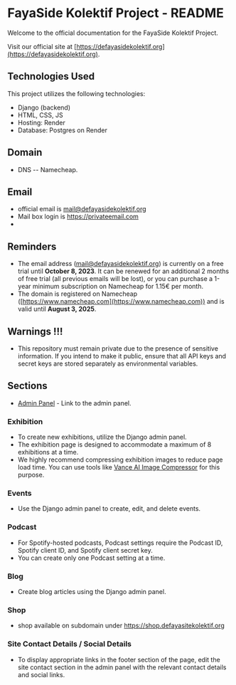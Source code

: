 # FayaSide Kolektif Project - README

Welcome to the official documentation for the FayaSide Kolektif Project.

Visit our official site at [https://defayasidekolektif.org](https://defayasidekolektif.org).

## Technologies Used

This project utilizes the following technologies:

- Django (backend)
- HTML, CSS, JS
- Hosting: Render
- Database: Postgres on Render
## Domain
- DNS -- Namecheap.
## Email
- official email is mail@defayasidekolektif.org
- Mail box login is https://privateemail.com
- 

## Reminders

- The email address (mail@defayasidekolektif.org) is currently on a free trial until **October 8, 2023**. It can be renewed for an additional 2 months of free trial (all previous emails will be lost), or you can purchase a 1-year minimum subscription on Namecheap for 1.15€ per month.
- The domain is registered on Namecheap ([https://www.namecheap.com](https://www.namecheap.com)) and is valid until **August 3, 2025**.

## Warnings !!!

- This repository must remain private due to the presence of sensitive information. If you intend to make it public, ensure that all API keys and secret keys are stored separately as environmental variables.

## Sections

- [Admin Panel](https://www.defayasitekolektif.org/admin) - Link to the admin panel.

### Exhibition

- To create new exhibitions, utilize the Django admin panel.
- The exhibition page is designed to accommodate a maximum of 8 exhibitions at a time.
- We highly recommend compressing exhibition images to reduce page load time. You can use tools like [Vance AI Image Compressor](https://vanceai.com/image-compressor/) for this purpose.

### Events

- Use the Django admin panel to create, edit, and delete events.

### Podcast

- For Spotify-hosted podcasts, Podcast settings require the Podcast ID, Spotify client ID, and Spotify client secret key.
- You can create only one Podcast setting at a time.

### Blog

- Create blog articles using the Django admin panel.

### Shop

- shop available on subdomain under https://shop.defayasitekolektif.org


### Site Contact Details / Social Details

- To display appropriate links in the footer section of the page, edit the site contact section in the admin panel with the relevant contact details and social links.
